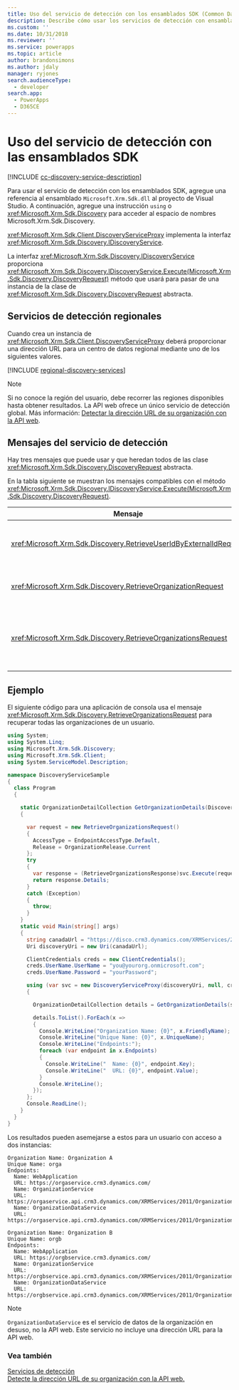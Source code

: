 ```yaml
---
title: Uso del servicio de detección con los ensamblados SDK (Common Data Service para aplicaciones) | Microsoft Docs
description: Describe cómo usar los servicios de detección con ensamblados SDK de .NET.
ms.custom: ''
ms.date: 10/31/2018
ms.reviewer: ''
ms.service: powerapps
ms.topic: article
author: brandonsimons
ms.author: jdaly
manager: ryjones
search.audienceType:
  - developer
search.app:
  - PowerApps
  - D365CE
---
```

# <a name="use-the-discovery-service-with-the-sdk-assemblies"></a>Uso del servicio de detección con las ensamblados SDK

[!INCLUDE [cc-discovery-service-description](../includes/cc-discovery-service-description.md)]


Para usar el servicio de detección con los ensamblados SDK, agregue una referencia al ensamblado `Microsoft.Xrm.Sdk.dll` al proyecto de Visual Studio. A continuación, agregue una instrucción `using` o <xref:Microsoft.Xrm.Sdk.Discovery> para acceder al espacio de nombres Microsoft.Xrm.Sdk.Discovery. 

<xref:Microsoft.Xrm.Sdk.Client.DiscoveryServiceProxy> implementa la interfaz <xref:Microsoft.Xrm.Sdk.Discovery.IDiscoveryService>.

La interfaz <xref:Microsoft.Xrm.Sdk.Discovery.IDiscoveryService> proporciona <xref:Microsoft.Xrm.Sdk.Discovery.IDiscoveryService.Execute(Microsoft.Xrm.Sdk.Discovery.DiscoveryRequest)> método que usará para pasar de una instancia de la clase de <xref:Microsoft.Xrm.Sdk.Discovery.DiscoveryRequest> abstracta.

## <a name="regional-discovery-services"></a>Servicios de detección regionales

Cuando crea un instancia de <xref:Microsoft.Xrm.Sdk.Client.DiscoveryServiceProxy> deberá proporcionar una dirección URL para un centro de datos regional mediante uno de los siguientes valores.

[!INCLUDE [regional-discovery-services](../../../includes/regional-discovery-services.md)]

> [!NOTE]
> Si no conoce la región del usuario, debe recorrer las regiones disponibles hasta obtener resultados. La API web ofrece un único servicio de detección global. Más información: [Detectar la dirección URL de su organización con la API web](../webapi/discover-url-organization-web-api.md).

## <a name="discovery-service-messages"></a>Mensajes del servicio de detección

Hay tres mensajes que puede usar y que heredan todos de las clase <xref:Microsoft.Xrm.Sdk.Discovery.DiscoveryRequest> abstracta.

 En la tabla siguiente se muestran los mensajes compatibles con el método <xref:Microsoft.Xrm.Sdk.Discovery.IDiscoveryService.Execute(Microsoft.Xrm.Sdk.Discovery.DiscoveryRequest)>.  
  
|Mensaje|Descripción|  
|-------------|-----------------|  
|<xref:Microsoft.Xrm.Sdk.Discovery.RetrieveUserIdByExternalIdRequest>|Recupera el id. del usuario que inició sesión en CDS for Apps.|  
|<xref:Microsoft.Xrm.Sdk.Discovery.RetrieveOrganizationRequest>|Recupera información acerca de una organización.|  
|<xref:Microsoft.Xrm.Sdk.Discovery.RetrieveOrganizationsRequest>|Recupera información sobre las organizaciones a las que pertenezca el usuario.|  

## <a name="example"></a>Ejemplo

El siguiente código para una aplicación de consola usa el mensaje <xref:Microsoft.Xrm.Sdk.Discovery.RetrieveOrganizationsRequest> para recuperar todas las organizaciones de un usuario.

```csharp
using System;
using System.Linq;
using Microsoft.Xrm.Sdk.Discovery;
using Microsoft.Xrm.Sdk.Client;
using System.ServiceModel.Description;

namespace DiscoveryServiceSample
{
  class Program
  {

    static OrganizationDetailCollection GetOrganizationDetails(DiscoveryServiceProxy svc)
    {

      var request = new RetrieveOrganizationsRequest()
      {
        AccessType = EndpointAccessType.Default,
        Release = OrganizationRelease.Current
      };
      try
      {
        var response = (RetrieveOrganizationsResponse)svc.Execute(request);
        return response.Details;
      }
      catch (Exception)
      {
        throw;
      }
    }
    static void Main(string[] args)
    {
      string canadaUrl = "https://disco.crm3.dynamics.com/XRMServices/2011/Discovery.svc";
      Uri discoveryUri = new Uri(canadaUrl);

      ClientCredentials creds = new ClientCredentials();
      creds.UserName.UserName = "you@yourorg.onmicrosoft.com";
      creds.UserName.Password = "yourPassword";

      using (var svc = new DiscoveryServiceProxy(discoveryUri, null, creds, null))
      {

        OrganizationDetailCollection details = GetOrganizationDetails(svc);

        details.ToList().ForEach(x =>
        {
          Console.WriteLine("Organization Name: {0}", x.FriendlyName);
          Console.WriteLine("Unique Name: {0}", x.UniqueName);
          Console.WriteLine("Endpoints:");
          foreach (var endpoint in x.Endpoints)
          {
            Console.WriteLine("  Name: {0}", endpoint.Key);
            Console.WriteLine("  URL: {0}", endpoint.Value);
          }
          Console.WriteLine();
        });
      };
      Console.ReadLine();
    }
  }
}

```

Los resultados pueden asemejarse a estos para un usuario con acceso a dos instancias:

```
Organization Name: Organization A
Unique Name: orga
Endpoints:
  Name: WebApplication
  URL: https://orgaservice.crm3.dynamics.com/
  Name: OrganizationService
  URL: https://orgaservice.api.crm3.dynamics.com/XRMServices/2011/Organization.svc
  Name: OrganizationDataService
  URL: https://orgaservice.api.crm3.dynamics.com/XRMServices/2011/OrganizationData.svc

Organization Name: Organization B
Unique Name: orgb
Endpoints:
  Name: WebApplication
  URL: https://orgbservice.crm3.dynamics.com/
  Name: OrganizationService
  URL: https://orgbservice.api.crm3.dynamics.com/XRMServices/2011/Organization.svc
  Name: OrganizationDataService
  URL: https://orgbservice.api.crm3.dynamics.com/XRMServices/2011/OrganizationData.svc
```

> [!NOTE]
> `OrganizationDataService` es el servicio de datos de la organización en desuso, no la API web. Este servicio no incluye una dirección URL para la API web.


### <a name="see-also"></a>Vea también

[Servicios de detección](../discovery-service.md)<br />
[Detecte la dirección URL de su organización con la API web.](../webapi/discover-url-organization-web-api.md)